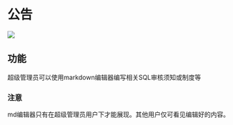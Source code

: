 # 公告

![](https://wuchen-1252812685.cos.ap-shanghai.myqcloud.com/img/yearning/QQ%E5%9B%BE%E7%89%8720200318141854.jpg)


## 功能

超级管理员可以使用markdown编辑器编写相关SQL审核须知或制度等

### 注意

md编辑器只有在超级管理员用户下才能展现。其他用户仅可看见编辑好的内容。